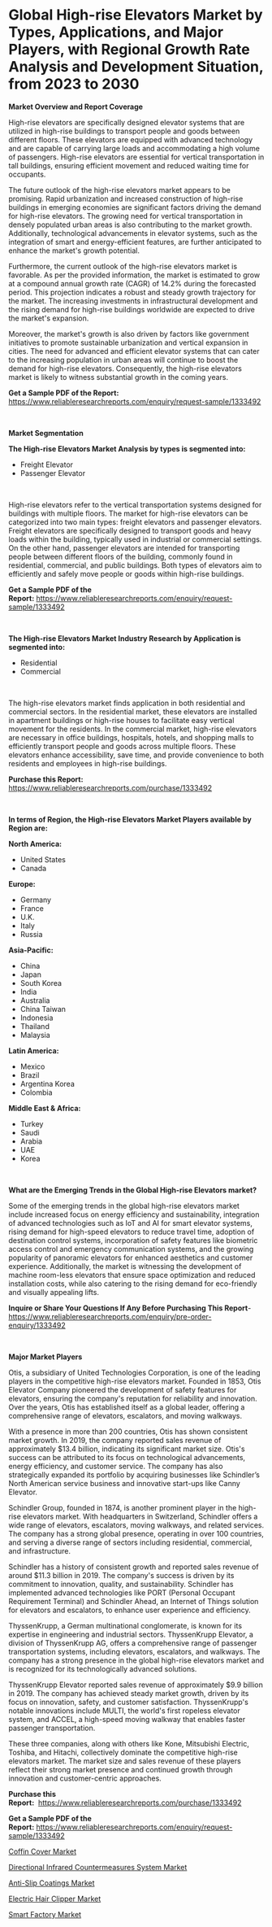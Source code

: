 <p><h1>Global High-rise Elevators Market by Types, Applications, and Major Players, with Regional Growth Rate Analysis and Development Situation, from 2023 to 2030</h1></p><p><strong>Market Overview and Report Coverage</strong></p>
<p><p>High-rise elevators are specifically designed elevator systems that are utilized in high-rise buildings to transport people and goods between different floors. These elevators are equipped with advanced technology and are capable of carrying large loads and accommodating a high volume of passengers. High-rise elevators are essential for vertical transportation in tall buildings, ensuring efficient movement and reduced waiting time for occupants.</p><p>The future outlook of the high-rise elevators market appears to be promising. Rapid urbanization and increased construction of high-rise buildings in emerging economies are significant factors driving the demand for high-rise elevators. The growing need for vertical transportation in densely populated urban areas is also contributing to the market growth. Additionally, technological advancements in elevator systems, such as the integration of smart and energy-efficient features, are further anticipated to enhance the market's growth potential.</p><p>Furthermore, the current outlook of the high-rise elevators market is favorable. As per the provided information, the market is estimated to grow at a compound annual growth rate (CAGR) of 14.2% during the forecasted period. This projection indicates a robust and steady growth trajectory for the market. The increasing investments in infrastructural development and the rising demand for high-rise buildings worldwide are expected to drive the market's expansion.</p><p>Moreover, the market's growth is also driven by factors like government initiatives to promote sustainable urbanization and vertical expansion in cities. The need for advanced and efficient elevator systems that can cater to the increasing population in urban areas will continue to boost the demand for high-rise elevators. Consequently, the high-rise elevators market is likely to witness substantial growth in the coming years.</p></p>
<p><strong>Get a Sample PDF of the Report:</strong> <a href="https://www.reliableresearchreports.com/enquiry/request-sample/1333492">https://www.reliableresearchreports.com/enquiry/request-sample/1333492</a></p>
<p>&nbsp;</p>
<p><strong>Market Segmentation</strong></p>
<p><strong>The High-rise Elevators Market Analysis by types is segmented into:</strong></p>
<p><ul><li>Freight Elevator</li><li>Passenger Elevator</li></ul></p>
<p>&nbsp;</p>
<p><p>High-rise elevators refer to the vertical transportation systems designed for buildings with multiple floors. The market for high-rise elevators can be categorized into two main types: freight elevators and passenger elevators. Freight elevators are specifically designed to transport goods and heavy loads within the building, typically used in industrial or commercial settings. On the other hand, passenger elevators are intended for transporting people between different floors of the building, commonly found in residential, commercial, and public buildings. Both types of elevators aim to efficiently and safely move people or goods within high-rise buildings.</p></p>
<p><strong>Get a Sample PDF of the Report:</strong>&nbsp;<a href="https://www.reliableresearchreports.com/enquiry/request-sample/1333492">https://www.reliableresearchreports.com/enquiry/request-sample/1333492</a></p>
<p>&nbsp;</p>
<p><strong>The High-rise Elevators Market Industry Research by Application is segmented into:</strong></p>
<p><ul><li>Residential</li><li>Commercial</li></ul></p>
<p>&nbsp;</p>
<p><p>The high-rise elevators market finds application in both residential and commercial sectors. In the residential market, these elevators are installed in apartment buildings or high-rise houses to facilitate easy vertical movement for the residents. In the commercial market, high-rise elevators are necessary in office buildings, hospitals, hotels, and shopping malls to efficiently transport people and goods across multiple floors. These elevators enhance accessibility, save time, and provide convenience to both residents and employees in high-rise buildings.</p></p>
<p><strong>Purchase this Report:</strong>&nbsp; <a href="https://www.reliableresearchreports.com/purchase/1333492">https://www.reliableresearchreports.com/purchase/1333492</a></p>
<p>&nbsp;</p>
<p><strong>In terms of Region, the High-rise Elevators Market Players available by Region are:</strong></p>
<p>
    <p> <strong> North America: </strong>
        <ul>
            <li>United States</li>
            <li>Canada</li>
        </ul>
        </p> 
    <p> <strong> Europe: </strong>
        <ul>
            <li>Germany</li>
            <li>France</li>
            <li>U.K.</li>
            <li>Italy</li>
            <li>Russia</li>
        </ul>
        </p> 
    <p> <strong> Asia-Pacific: </strong>
        <ul>
            <li>China</li>
            <li>Japan</li>
            <li>South Korea</li>
            <li>India</li>
            <li>Australia</li>
            <li>China Taiwan</li>
            <li>Indonesia</li>
            <li>Thailand</li>
            <li>Malaysia</li>
        </ul>
        </p> 
    <p> <strong> Latin America: </strong>
        <ul>
            <li>Mexico</li>
            <li>Brazil</li>
            <li>Argentina Korea</li>
            <li>Colombia</li>
        </ul>
        </p> 
    <p> <strong> Middle East & Africa: </strong>
        <ul>
            <li>Turkey</li>
            <li>Saudi</li>
            <li>Arabia</li>
            <li>UAE</li>
            <li>Korea</li>
        </ul>
    </p>
    </p>
<p>&nbsp;</p>
<p><strong>What are the Emerging Trends in the Global High-rise Elevators market?</strong></p>
<p><p>Some of the emerging trends in the global high-rise elevators market include increased focus on energy efficiency and sustainability, integration of advanced technologies such as IoT and AI for smart elevator systems, rising demand for high-speed elevators to reduce travel time, adoption of destination control systems, incorporation of safety features like biometric access control and emergency communication systems, and the growing popularity of panoramic elevators for enhanced aesthetics and customer experience. Additionally, the market is witnessing the development of machine room-less elevators that ensure space optimization and reduced installation costs, while also catering to the rising demand for eco-friendly and visually appealing lifts.</p></p>
<p><strong>Inquire or Share Your Questions If Any Before Purchasing This Report</strong>- <a href="https://www.reliableresearchreports.com/enquiry/pre-order-enquiry/1333492">https://www.reliableresearchreports.com/enquiry/pre-order-enquiry/1333492</a></p>
<p>&nbsp;</p>
<p><strong>Major Market Players</strong></p>
<p><p>Otis, a subsidiary of United Technologies Corporation, is one of the leading players in the competitive high-rise elevators market. Founded in 1853, Otis Elevator Company pioneered the development of safety features for elevators, ensuring the company's reputation for reliability and innovation. Over the years, Otis has established itself as a global leader, offering a comprehensive range of elevators, escalators, and moving walkways.</p><p>With a presence in more than 200 countries, Otis has shown consistent market growth. In 2019, the company reported sales revenue of approximately $13.4 billion, indicating its significant market size. Otis's success can be attributed to its focus on technological advancements, energy efficiency, and customer service. The company has also strategically expanded its portfolio by acquiring businesses like Schindler’s North American service business and innovative start-ups like Canny Elevator.</p><p>Schindler Group, founded in 1874, is another prominent player in the high-rise elevators market. With headquarters in Switzerland, Schindler offers a wide range of elevators, escalators, moving walkways, and related services. The company has a strong global presence, operating in over 100 countries, and serving a diverse range of sectors including residential, commercial, and infrastructure.</p><p>Schindler has a history of consistent growth and reported sales revenue of around $11.3 billion in 2019. The company's success is driven by its commitment to innovation, quality, and sustainability. Schindler has implemented advanced technologies like PORT (Personal Occupant Requirement Terminal) and Schindler Ahead, an Internet of Things solution for elevators and escalators, to enhance user experience and efficiency.</p><p>ThyssenKrupp, a German multinational conglomerate, is known for its expertise in engineering and industrial sectors. ThyssenKrupp Elevator, a division of ThyssenKrupp AG, offers a comprehensive range of passenger transportation systems, including elevators, escalators, and walkways. The company has a strong presence in the global high-rise elevators market and is recognized for its technologically advanced solutions.</p><p>ThyssenKrupp Elevator reported sales revenue of approximately $9.9 billion in 2019. The company has achieved steady market growth, driven by its focus on innovation, safety, and customer satisfaction. ThyssenKrupp's notable innovations include MULTI, the world's first ropeless elevator system, and ACCEL, a high-speed moving walkway that enables faster passenger transportation.</p><p>These three companies, along with others like Kone, Mitsubishi Electric, Toshiba, and Hitachi, collectively dominate the competitive high-rise elevators market. The market size and sales revenue of these players reflect their strong market presence and continued growth through innovation and customer-centric approaches.</p></p>
<p><strong>Purchase this Report:</strong>&nbsp;&nbsp;<a href="https://www.reliableresearchreports.com/purchase/1333492">https://www.reliableresearchreports.com/purchase/1333492</a></p>
<p></p>
<p><strong>Get a Sample PDF of the Report:</strong>&nbsp;<a href="https://www.reliableresearchreports.com/enquiry/request-sample/1333492">https://www.reliableresearchreports.com/enquiry/request-sample/1333492</a></p>
<p><p><a href="https://www.linkedin.com/pulse/decoding-coffin-cover-market-deep-dive-latest-trends-segmentation/">Coffin Cover Market</a></p><p><a href="https://www.linkedin.com/pulse/directional-infrared-countermeasures-system-market-insights/">Directional Infrared Countermeasures System Market</a></p><p><a href="https://www.linkedin.com/pulse/anti-slip-coatings-market-insights-players-forecast-till-2030/">Anti-Slip Coatings Market</a></p><p><a href="https://medium.com/@randallbode/electric-hair-clipper-market-size-growth-forecast-2023-2030-eae302fc2269">Electric Hair Clipper Market</a></p><p><a href="https://medium.com/@ebbakautzer/smart-factory-market-size-growth-forecast-2023-2030-96c38687c228">Smart Factory Market</a></p></p>